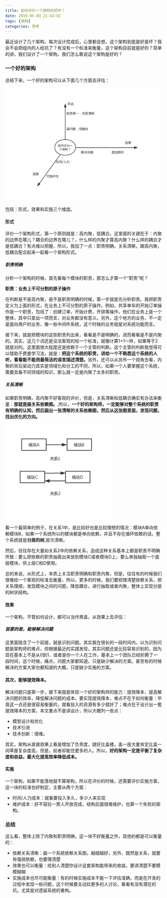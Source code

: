 ```yaml
---
title: 如何评价一个架构的好坏？
date: 2019-05-03 21:42:02
tags: [架构]
categories: 思考
---
```


最近设计了几个架构，每次设计完成后，心里都会想，这个架构到底是好是坏？我会不会把组内的人给坑了？有没有一个标准来衡量，这个架构目前就是好的？简单的讲，我们设计了一个架构，我们怎么敢说这个架构是好的？


### 一个好的架构

总结下来，一个好的架构可以从下面几个方面去评估：

![](/images/tech/pingjia-jiagou-01.png)

包括：形式，效果和实施三个维度。

#### 形式

评价一个架构形式，第一个原则就是：高内聚，低耦合。这里面的关键在于：内聚的边界在哪儿？耦合的边界在哪儿？，什么样的内聚才算高内聚？什么样的耦合才是低耦合？有点难以把握，所以，我加了一点：职责明确，关系清晰，跟高内聚，低耦合配合起来一起看一个架构形式。

##### 职责明确

分析一个架构的时候，首先看每个模块的职责，那怎么才算一个“职责”呢？

<strong>职责：业务上不可分割的原子操作</strong>

在判断是不是高内聚，是不是职责明确的时候，第一步就是先分析职责。我把职责定义为上面的形式，在业务上不可分割的原子操作。例如，共享单车的开始订单操作是一个职责，包括了：创建订单，开始计费，开锁等操作，他们在业务上是一个整体，其中只拿出一项而言，对业务都没有意义。另外，这个地方的业务，不一定是面向用户的业务，像一些中间件系统，这个时候的业务就是对系统功能而言。

接下来，就是把模块的这些职责列出来，看看是不是明确的，进而看看是不是内聚的。其实，这几个词还是没法客观的给一个标准，就像计算1+1一样，如果等于2就是对的。这里面很大程度还是依赖于一个主管的判断。这个主管的判断我觉得可以借助于费曼学习法，就是：<strong>把这个系统的职责，讲给一个不熟悉这个系统的人听，看看能不能用最简洁的语言描述清楚。</strong>另外，还可以从另外一个视角去看，内聚的背后驱动力其实是领域化和分工的不同，所以，如果一个人要掌握这个系统，需要具备不同领域的知识，那么就一定是内聚了太多的职责。

##### 关系清晰

如果职责明确，高内聚不好客观的评价，但是，关系清晰和低耦合确实有办法来衡量：<strong>那就是画关系依赖图。</strong>,所以，<strong>一个好的架构师，一定能够对整个系统的职责有明确的认知，然后画出一张清晰的关系依赖图，然后从这张图里面，发现问题，找出优化的方向。</strong>

![](/images/tech/pingjia-jiagou-02.png)

看一个最简单的例子，在关系1中，是比较好也是比较理想的情况：模块A单向依赖模块B，如果一个系统所以的模块都是单向依赖，并且不存在循环依赖的话，整个系统就是<strong>分层的树</strong>,层次清晰。

然后，往往存在大量如关系2中的依赖关系，造成这种关系基本上都是职责不明确所致：要么把依赖的职责抽离出来放到模块C或者模块D上，要么单独抽取一个底层模块，供上层C和D使用。

总的来说，从形式上，本质上关注职责明确和职责内聚，但是，往往有的时候我们很难给一个客观的标准去衡量，所以，更多的时候，我们要梳理清楚依赖关系，把关系理顺，发现模块之间的问题，降低耦合，进行抽取或者内聚，整体上实现分层的树状结构。


#### 效果

一个架构，不管如何设计，都可以当作黑盒，从效果上去评估：

##### 首要的是，能够解决问题

这里面隐含了一个前提，就是识别问题。其实我在很长的一段时间内，以为识别问题是架构师的难点，但根据最近的实践发现，其实问题还是比较容易识别的，因为现在基本上不是从0到1，或者是你一个人在工作，基本上一个团队已经折腾了一段时间，这个时候，痛点，问题大家都知道。只是缺少解决的方案。甚至有的时候解决的方案大家也都知道的大概，只是缺少实施的方案。

#### 其次，能够提效降本。

解决问题只是第一步，接下来就是体现一个好的架构师的能力：提效降本，提高解决问题的效率，降低解决问题的成本。要实现提效降本，难点不在于如何衡量：毕竟这一点还是很容易衡量的，就看投入的资源有多少就好了；难点在于设计出一套提效降本的方案，本文重点不是讲设计，所以大概列一些点：

* 模型设计和优化
* 技术引进
* 技术创新：很难。

其实，架构从直接效果上看是增加了负责度，就好比盖楼，盖一座大厦肯定比盖一间草屋复杂度高，但是，前者却能住更多的人。所以，<strong>好的架构一定是平衡了复杂度和收益，最大化提高效率降低成本。</strong>


#### 实施

一个架构，如果不能落地就不算架构，所以在评价的时候，还需要评价实施方案，这一块的标准也好制定，主要从两个方面：

* 时间/人力成本：就看要投入多久，多少人来实现
* 维护成本：好不容拉一票人开放完成，结构后面很难维护，也算一个失败的架构。

### 总结

这么看，整体上除了内聚和职责明确，这一块不好衡量之外，其他的都是可以衡量的：

* 依赖关系清晰：画一个系统依赖关系图，越细越好，另外，既然是关系，就要有强弱依赖，也要理清楚
* 效果也可以衡量：给别人清楚你设计这套架构能带来的收益，要讲清楚不要模模糊糊
* 实施成本也尽可能衡量：有的时候实施成本不能一下评估准确，而是在开发的过程中发现一些问题，这个时候要主动拉更多的人讨论，看看有没有潜在的坑，尤其是对遗留系统的重构。

